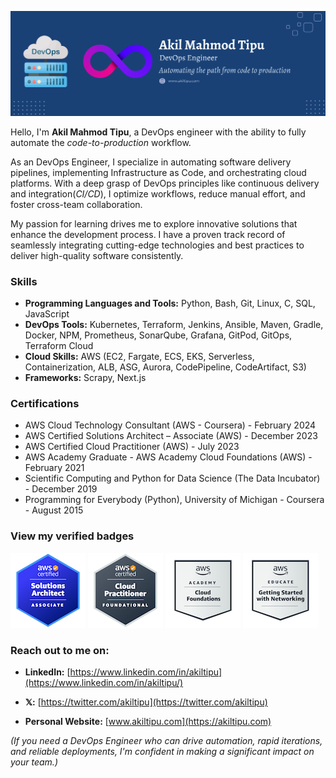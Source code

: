 ![enter image description here](https://github.com/akiltipu/akiltipu/blob/master/AkilTipu-DevOps-Engineer-banner.svg)

Hello, I'm **Akil Mahmod Tipu**, a DevOps engineer with the ability to fully automate the _code-to-production_ workflow.


As an DevOps Engineer, I specialize in automating software delivery pipelines, implementing Infrastructure as Code, and orchestrating cloud platforms. With a deep grasp of DevOps principles like continuous delivery and integration(_CI/CD_), I optimize workflows, reduce manual effort, and foster cross-team collaboration. 

My passion for learning drives me to explore innovative solutions that enhance the development process. I have a proven track record of seamlessly integrating cutting-edge technologies and best practices to deliver high-quality software consistently. 


### Skills

- **Programming Languages and Tools:** Python, Bash, Git, Linux, C, SQL, JavaScript
- **DevOps Tools:** Kubernetes, Terraform, Jenkins, Ansible, Maven, Gradle, Docker, NPM, Prometheus, SonarQube, Grafana, GitPod, GitOps, Terraform Cloud
- **Cloud Skills:** AWS (EC2, Fargate, ECS, EKS, Serverless, Containerization, ALB, ASG, Aurora, CodePipeline, CodeArtifact, S3)
- **Frameworks:** Scrapy, Next.js

### Certifications
- AWS Cloud Technology Consultant (AWS - Coursera) - February 2024
- AWS Certified Solutions Architect – Associate (AWS) - December 2023
- AWS Certified Cloud Practitioner (AWS) - July 2023
- AWS Academy Graduate - AWS Academy Cloud Foundations (AWS) - February 2021
- Scientific Computing and Python for Data Science (The Data Incubator) - December 2019
- Programming for Everybody (Python), University of Michigan - Coursera - August 2015


### View my verified badges
[![AWS Certified Solution Architech Associate Badge](aws-certified-solutions-architect-associate.png)](https://www.credly.com/badges/38bcea03-0cb4-4330-93d6-3573e81a7388/public_url) [![AWS Certified Solution Cloud Practitioner Badge](aws-certified-cloud-practitioner.png)](https://www.credly.com/badges/9f95a3b9-af43-4f03-b174-e619e1d188ab/public_url) [![AWS Academy Graduate Badge](aws-academy-graduate-aws-academy-cloud-foundations.png)](https://www.credly.com/badges/14b98e1a-7641-4a91-a4b1-620b944144b9/public_url) [![AWS Educate Networking badge](aws-educate-getting-started-with-networking.png)](https://www.credly.com/badges/7db4e337-d3f3-42bc-806c-189469a1646c/public_url)

### Reach out to me on:
 
- **LinkedIn:** [https://www.linkedin.com/in/akiltipu](https://www.linkedin.com/in/akiltipu/)

- **𝕏:** [https://twitter.com/akiltipu](https://twitter.com/akiltipu)

- **Personal Website:** [www.akiltipu.com](https://akiltipu.com)

_(If you need a DevOps Engineer who can drive automation, rapid iterations, and reliable deployments, I'm confident in making a significant impact on your team.)_

